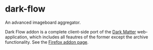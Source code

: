 dark-flow
=========

An advanced imageboard aggregator.

Dark Flow addon is a complete client-side port of the [Dark Matter](https://github.com/GChristensen/dm-browser) 
web-application, which includes all feautres of the former except the archive functionality.
See the [Firefox addon page](https://addons.mozilla.org/en-US/firefox/addon/dark-flow-aggregator/).